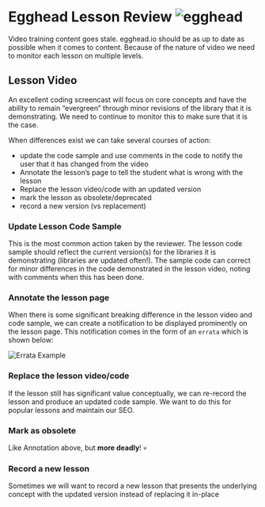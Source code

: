 # Egghead Lesson Review ![egghead](https://d1xwtr0qwr70yv.cloudfront.net/assets/elements/logo-mobile-0012236aa1a9766db6b0cc9705df19ec.svg) 

Video training content goes stale. egghead.io should be as up to date as possible when it comes to content. Because of the nature of video we need to monitor each lesson on multiple levels.

## Lesson Video
An excellent coding screencast will focus on core concepts and have the ability to remain “evergreen” through minor revisions of the library that it is demonstrating. We need to continue to monitor this to make sure that it is the case.

When differences exist we can take several courses of action:

* update the code sample and use comments in the code to notify the user that it has changed from the video
* Annotate the lesson’s page to tell the student what is wrong with the lesson
* Replace the lesson video/code with an updated version
* mark the lesson as obsolete/deprecated 
* record a new version (vs replacement)

### Update Lesson Code Sample

This is the most common action taken by the reviewer. The lesson code sample should reflect the current version(s) for the libraries it is demonstrating (libraries are updated often!). The sample code can correct for minor differences in the code demonstrated in the lesson video, noting with comments when this has been done.

### Annotate the lesson page

When there is some significant breaking difference in the lesson video and code sample, we can create a notification to be displayed prominently on the lesson page. This notification comes in the form of an `errata` which is shown below:

![Errata Example](../images/errata-example.png)

### Replace the lesson video/code

If the lesson still has significant value conceptually, we can re-record the lesson and produce an updated code sample. We want to do this for popular lessons and maintain our SEO.

### Mark as obsolete

Like Annotation above, but **more deadly**! :skull:

### Record a new lesson

Sometimes we will want to record a new lesson that presents the underlying concept with the updated version instead of replacing it in-place
